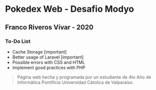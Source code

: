 # Pokedex Web - Desafio Modyo
## Franco Riveros Vivar - 2020
### To-Do List

- Cache Storage [important]
- Better usage of Laravel [important]
- Possible errors with CSS and HTML
- Implement good practices with PHP

>Página web hecha y programada por un estudiante de 4to Año de Informática Pontificia Universidad Cátolica de Valparaíso.

